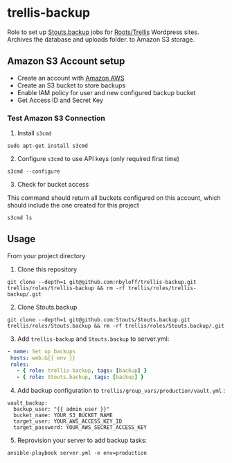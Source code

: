 # trellis-backup
Role to set up [Stouts.backup](https://github.com/Stouts/Stouts.backup) jobs for [Roots/Trellis](https://roots.io/trellis/) Wordpress sites. Archives the database and uploads folder. to Amazon S3 storage. 

## Amazon S3 Account setup

 * Create an account with [Amazon AWS](http://aws.amazon.com/)
 * Create an S3 bucket to store backups
 * Enable IAM policy for user and new configured backup bucket
 * Get Access ID and Secret Key
 
### Test Amazon S3 Connection

1) Install `s3cmd`
````
sudo apt-get install s3cmd
````

2) Configure `s3cmd` to use API keys (only required first time)
````
s3cmd --configure
````

3) Check for bucket access

This command should return all buckets configured on this account, which should include the one created for this project

````
s3cmd ls
````

## Usage
From your project directory

1) Clone this repository
````
git clone --depth=1 git@github.com:nbyloff/trellis-backup.git trellis/roles/trellis-backup && rm -rf trellis/roles/trellis-backup/.git
````

2) Clone Stouts.backup
````
git clone --depth=1 git@github.com:Stouts/Stouts.backup.git trellis/roles/Stouts.backup && rm -rf trellis/roles/Stouts.backup/.git
````

3) Add `trellis-backup` and `Stouts.backup` to server.yml:
 ````yaml
- name: Set up backups
  hosts: web:&{{ env }}
  roles:
    - { role: trellis-backup, tags: [backup] }
    - { role: Stouts.backup, tags: [backup] }
````

4) Add backup configuration to `trellis/group_vars/production/vault.yml` :

````
vault_backup:
  backup_user: "{{ admin_user }}"
  bucket_name: YOUR_S3_BUCKET_NAME
  target_user: YOUR_AWS_ACCESS_KEY_ID
  target_password: YOUR_AWS_SECRET_ACCESS_KEY
````

5) Reprovision your server to add backup tasks:
````{r, engine='bash', count_lines}
ansible-playbook server.yml -e env=production
````
